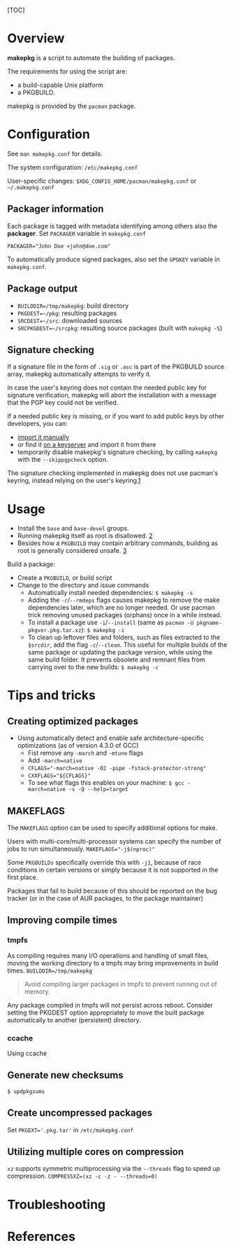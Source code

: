 [TOC]

# Overview
**makepkg** is a script to automate the building of packages.

The requirements for using the script are:
- a build-capable Unix platform
- a PKGBUILD.

makepkg is provided by the `pacman` package.

# Configuration
See `man makepkg.conf` for details.

The system configuration: `/etc/makepkg.conf`

User-specific changes: `$XDG_CONFIG_HOME/pacman/makepkg.conf` or `~/.makepkg.conf`

## Packager information
Each package is tagged with metadata identifying among others also the **packager**. Set `PACKAGER` variable in `makepkg.conf`

	PACKAGER="John Doe <john@doe.com"

To automatically produce signed packages, also set the `GPGKEY` variable in `makepkg.conf`.

## Package output
- `BUILDDIR=/tmp/makepkg`: build directory
- `PKGDEST=~/pkg`: resulting packages
- `SRCDEST=~/src`: downloaded sources
- `SRCPKGDEST=~/srcpkg`: resulting source packages (built with `makepkg -S`)

## Signature checking
If a signature file in the form of `.sig` or `.asc` is part of the PKGBUILD source array, makepkg automatically attempts to verify it.

In case the user's keyring does not contain the needed public key for signature verification, makepkg will abort the installation with a message that the PGP key could not be verified.

If a needed public key is missing, or if you want to add public keys by other developers, you can:
- [import it manually](https://wiki.archlinux.org/index.php/GnuPG#Import_a_key)
- or find it [on a keyserver](https://wiki.archlinux.org/index.php/GnuPG#Use_a_keyserver) and import it from there
- temporarily disable makepkg's signature checking, by calling `makepkg` with the `--skippgpcheck` option.

The signature checking implemented in makepkg does not use pacman's keyring, instead relying on the user's keyring.[1](http://allanmcrae.com/2015/01/two-pgp-keyrings-for-package-management-in-arch-linux/)

# Usage
- Install the `base` and `base-devel` groups.
- Running makepkg itself as root is disallowed. [2](https://projects.archlinux.org/pacman.git/tree/NEWS)
- Besides how a `PKGBUILD` may contain arbitrary commands, building as root is generally considered unsafe. [3](https://bbs.archlinux.org/viewtopic.php?id=67561)

Build a package:
- Create a `PKGBUILD`, or build script
- Change to the directory and issue commands
	+ Automatically install needed dependencies: `$ makepkg -s`
	+ Adding the `-r`/`--rmdeps` flags causes makepkg to remove the make dependencies later, which are no longer needed. Or use pacman trick removing unused packages (orphans) once in a while instead.
	+ To install a package use `-i`/`--install` (same as `pacman -U pkgname-pkgver.pkg.tar.xz`): `$ makepkg -i`
	+ To clean up leftover files and folders, such as files extracted to the `$srcdir`, add the flag `-c`/`--clean`. This useful for multiple builds of the same package or updating the package version, while using the same build folder. It prevents obsolete and remnant files from carrying over to the new builds: `$ makepkg -c`

# Tips and tricks
## Creating optimized packages
- Using automatically detect and enable safe architecture-specific optimizations (as of version 4.3.0 of GCC)
	+ Fist remove any `-march` and `-mtune` flags
	+ Add `-march=native`
	+ `CFLAGS="-march=native -O2 -pipe -fstack-protector-strong"`
	+ `CXXFLAGS="${CFLAGS}"`
	+ To see what flags this enables on your machine: `$ gcc -march=native -v -Q --help=target`

## MAKEFLAGS
The `MAKEFLAGS` option can be used to specify additional options for make.

Users with multi-core/multi-processor systems can specify the number of jobs to run simultaneously. `MAKEFLAGS="-j$(nproc)"`

Some `PKGBUILDs` specifically override this with `-j1`, because of race conditions in certain versions or simply because it is not supported in the first place.

Packages that fail to build because of this should be reported on the bug tracker (or in the case of AUR packages, to the package maintainer)

## Improving compile times
### tmpfs
As compiling requires many I/O operations and handling of small files, moving the working directory to a tmpfs may bring improvements in build times. `BUILDDIR=/tmp/makepkg`

>Avoid compiling larger packages in tmpfs to prevent running out of memory.

Any package compiled in tmpfs will not persist across reboot. Consider setting the PKGDEST option appropriately to move the built package automatically to another (persistent) directory.

### ccache
Using ccache

## Generate new checksums
`$ updpkgsums`

## Create uncompressed packages
Set `PKGEXT='.pkg.tar'` in `/etc/makepkg.conf`

## Utilizing multiple cores on compression
`xz` supports symmetric multiprocessing via the `--threads` flag to speed up compression. `COMPRESSXZ=(xz -c -z - --threads=0)`

# Troubleshooting

# References

[awiki]: https://wiki.archlinux.org/index.php/Makepkg
